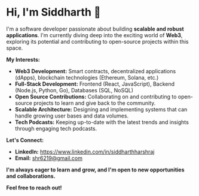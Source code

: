 # Hi, I'm Siddharth 👋

I'm a software developer passionate about building **scalable and robust applications**. I'm currently diving deep into the exciting world of **Web3**, exploring its potential and contributing to open-source projects within this space.

**My Interests:**

* **Web3 Development:** Smart contracts, decentralized applications (dApps), blockchain technologies (Ethereum, Solana, etc.)
* **Full-Stack Development:** Frontend (React, JavaScript), Backend (Node.js, Python, Go), Databases (SQL, NoSQL)
* **Open Source Contributions:** Collaborating on and contributing to open-source projects to learn and give back to the community.
* **Scalable Architecture:** Designing and implementing systems that can handle growing user bases and data volumes.
* **Tech Podcasts:** Keeping up-to-date with the latest trends and insights through engaging tech podcasts.

**Let's Connect:**

* **LinkedIn:** https://www.linkedin.com/in/siddharthharshraj
* **Email:** shr6219@gmail.com

**I'm always eager to learn and grow, and I'm open to new opportunities and collaborations.**

**Feel free to reach out!**
